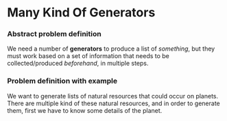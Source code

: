 # Many Kind Of Generators

### Abstract problem definition
We need a number of **generators** to produce a list of _something_, but they must work based on a set of information that needs to be collected/produced _beforehand_, in multiple steps.

### Problem definition with example
We want to generate lists of natural resources that could occur on planets. There are multiple kind of these natural resources, and in order to generate them, first we have to know some details of the planet.